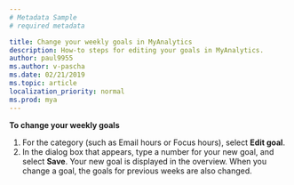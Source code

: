 ```yaml
---
# Metadata Sample
# required metadata

title: Change your weekly goals in MyAnalytics
description: How-to steps for editing your goals in MyAnalytics. 
author: paul9955
ms.author: v-pascha
ms.date: 02/21/2019
ms.topic: article
localization_priority: normal 
ms.prod: mya
---
```


**To change your weekly goals**

1. For the category (such as Email hours or Focus hours), select **Edit goal**.
2. In the dialog box that appears, type a number for your new goal, and select **Save**. Your new goal is displayed in the overview. When you change a goal, the goals for previous weeks are also changed.